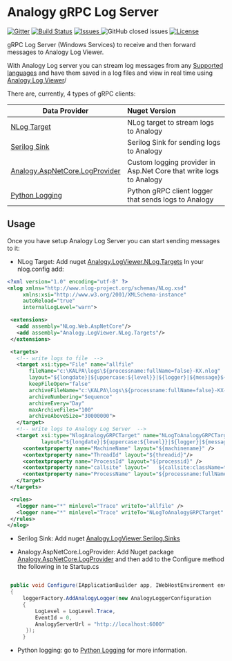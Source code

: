 # Analogy gRPC Log Server

<p align="center">
    
[![Gitter](https://badges.gitter.im/Analogy-LogViewer/community.svg)](https://gitter.im/Analogy-LogViewer/community?utm_source=badge&utm_medium=badge&utm_campaign=pr-badge) 
[![Build Status](https://dev.azure.com/Analogy-LogViewer/Analogy%20Log%20Viewer/_apis/build/status/Analogy-LogViewer.Analogy.LogViewer.gRPCLogServer?branchName=master)](https://dev.azure.com/Analogy-LogViewer/Analogy%20Log%20Viewer/_build/latest?definitionId=35&branchName=master) <a href="https://github.com/Analogy-LogViewer/Analogy.LogViewer.gRPCLogServer/issues">
    <img src="https://img.shields.io/github/issues/Analogy-LogViewer/Analogy.LogViewer.gRPCLogServer"  alt="Issues" />
</a>
![GitHub closed issues](https://img.shields.io/github/issues-closed-raw/Analogy-LogViewer/Analogy.LogViewer.gRPCLogServer)
<a href="https://github.com/Analogy-LogViewer/Analogy.LogViewer.gRPCLogServer/blob/master/LICENSE.md">
    <img src="https://img.shields.io/github/license/Analogy-LogViewer/Analogy.LogViewer.gRPCLogServer"  alt="License" />
</a>
</p>

gRPC Log Server (Windows Services) to receive and then forward messages to Analogy Log Viewer.

With Analogy Log server you can stream log messages from any [Supported languages](https://grpc.io/docs/languages/) and have them saved in a log files and view in real time using [Analogy Log Viewer](https://github.com/Analogy-LogViewer)/

There  are, currently, 4 types of gRPC clients:

| Data Provider   |      Nuget Version |
|----------|:---------------|
| [NLog Target](https://github.com/Analogy-LogViewer/Analogy.LogViewer.NLog.Targets) | NLog target to stream logs to Analogy|
| [Serilog Sink](https://github.com/Analogy-LogViewer/Analogy.LogViewer.Serilog) | Serilog Sink for sending logs to Analogy|
| [Analogy.AspNetCore.LogProvider](https://github.com/Analogy-LogViewer/Analogy.AspNetCore.LogProvider/) | Custom logging provider in Asp.Net Core that write logs to Analogy |
| [Python Logging](https://github.com/Analogy-LogViewer/Analogy-Python-Logging/) | Python gRPC client logger that sends logs to Analogy |

## Usage

Once you have setup Analogy Log Server you can start sending messages to it:


- NLog Target: 
Add nuget [Analogy.LogViewer.NLog.Targets](https://www.nuget.org/packages/Analogy.LogViewer.NLog.Targets/)
 In your nlog.config add:
 ```xml
<?xml version="1.0" encoding="utf-8" ?>
<nlog xmlns="http://www.nlog-project.org/schemas/NLog.xsd"
      xmlns:xsi="http://www.w3.org/2001/XMLSchema-instance"
      autoReload="true"
      internalLogLevel="warn">

  <extensions>
    <add assembly="NLog.Web.AspNetCore"/>
    <add assembly="Analogy.LogViewer.NLog.Targets"/>
  </extensions>
 
  <targets>
    <!-- write logs to file  -->
    <target xsi:type="File" name="allfile"
        fileName="c:\KALPA\logs\${processname:fullName=false}-KX.nlog"
        layout="${longdate}|${uppercase:${level}}|${logger}|${message}${exception:format=tostring}|${processname:fullName=false}|${processid}"
        keepFileOpen="false"
        archiveFileName="c:\KALPA\logs\${processname:fullName=false}-KX-${shortdate}.{##}.nlog"
        archiveNumbering="Sequence"
        archiveEvery="Day"
        maxArchiveFiles="100"
        archiveAboveSize="30000000">
    </target>
    <!-- write logs to Analogy Log Server  -->
    <target xsi:type="NlogAnalogyGRPCTarget" name="NLogToAnalogyGRPCTarget"
            layout="${longdate}|${uppercase:${level}}|${logger}|${message} ${exception:format=tostring}|${processname:fullName=false}|${processid}">
      <contextproperty name="MachineName" layout="${machinename}" />
      <contextproperty name="ThreadId" layout="${threadid}"/>
      <contextproperty name="ProcessId" layout="${processid}" />
      <contextproperty name="callsite" layout="   ${callsite:className=true:fileName=true:includeSourcePath=true:methodName=true}" />
      <contextproperty name="ProcessName" layout="${processname:fullName=false}" />
    </target>
  </targets>

  <rules>
    <logger name="*" minlevel="Trace" writeTo="allfile" />
    <logger name="*" minlevel="Trace" writeTo="NLogToAnalogyGRPCTarget" />
  </rules>
</nlog>
```
 
-  Serilog Sink: 
Add nuget [Analogy.LogViewer.Serilog.Sinks](https://www.nuget.org/packages/Analogy.LogViewer.Serilog.Sinks//)


- Analogy.AspNetCore.LogProvider:
Add Nuget package [Analogy.AspNetCore.LogProvider](https://www.nuget.org/packages/Analogy.AspNetCore.LogProvider/) and then add to the Configure method the following in te Startup.cs

```csharp

 public void Configure(IApplicationBuilder app, IWebHostEnvironment env, ILoggerFactory loggerFactory)
 {
     loggerFactory.AddAnalogyLogger(new AnalogyLoggerConfiguration
     {
         LogLevel = LogLevel.Trace,
         EventId = 0,
         AnalogyServerUrl = "http://localhost:6000"
      });
     }

```

- Python logging: go to [Python Logging](https://github.com/Analogy-LogViewer/Analogy-Python-Logging/) for more information.

